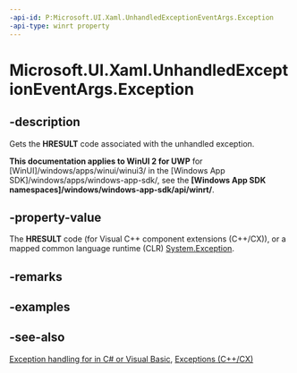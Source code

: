 ```yaml
---
-api-id: P:Microsoft.UI.Xaml.UnhandledExceptionEventArgs.Exception
-api-type: winrt property
---
```


<!-- Property syntax
public Windows.Foundation.HResult Exception { get; }
-->

# Microsoft.UI.Xaml.UnhandledExceptionEventArgs.Exception

## -description
Gets the **HRESULT** code associated with the unhandled exception.

**This documentation applies to WinUI 2 for UWP** for [WinUI]/windows/apps/winui/winui3/ in the [Windows App SDK]/windows/apps/windows-app-sdk/, see the **[Windows App SDK namespaces]/windows/windows-app-sdk/api/winrt/**.

## -property-value
The **HRESULT** code (for Visual C++ component extensions (C++/CX)), or a mapped common language runtime (CLR)  [System.Exception](/dotnet/api/system.exception?view=dotnet-uwp-10.0&preserve-view=true).

## -remarks

## -examples

## -see-also
[Exception handling for    in C# or Visual Basic](/previous-versions/windows/apps/dn532194(v=win.10)), [Exceptions (C++/CX)](/cpp/cppcx/exceptions-c-cx)
